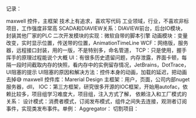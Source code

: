 记录：

maxwell 控件，主框架 技术上有追求，喜欢写代码 工业领域，行业，不喜欢非标项目，工作强度非常高 SCADA和DIAVIEW关系：DIAVIEW前台，后台IO模块，封装其他厂家的PLC 二次开发模块的实现：微软自带的脚本引擎 动画模块：变量改变，实时显示位置，传送带的位置，AnimationTimeLine WCF：网络版，服务器，远程接口封装，用的一版，不是特别多，命名管道， TCP：只是使用，握手挥手的原理过程能说个大概 UI：有很多历史遗留问题，内存泄露，界面卡顿，每隔一段时间截取内存的快照，看内存中的实例留存情况，JetBrains，DotTrace，UI阻塞的提示 UI阻塞的原因和解决方法：控件本身的动画，加载的延迟，把动画去掉😅 maxwell 控件库：Marerial Design 主框架：用户，页面，公司内部nuget服务器，dll， IOC：第三方框架，研究很多开源的IOC框架，开始用autofac，依赖比较多，项目组学习难度大，项目组，注入方式了解， 依赖注入和工厂模式的关系： 设计模式：消费者模式，订阅发布模式，组件之间失去连接，观测者订阅事件，实现类发布事件。单例： Aggregator： 切割项目：
